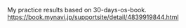 My practice results based on 30-days-os-book.
https://book.mynavi.jp/supportsite/detail/4839919844.html
